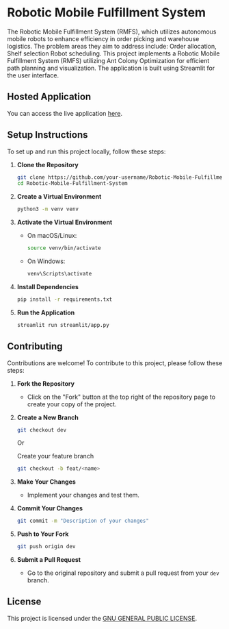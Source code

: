 # Robotic Mobile Fulfillment System
The Robotic Mobile Fulfillment System (RMFS), which utilizes autonomous mobile robots to enhance efficiency in order picking and warehouse logistics. The problem areas they aim to address include:  Order allocation, Shelf selection Robot scheduling. This project implements a Robotic Mobile Fulfillment System (RMFS) utilizing Ant Colony Optimization for efficient path planning and visualization. The application is built using Streamlit for the user interface.

## Hosted Application

You can access the live application [here](https://rmfs-dpd.streamlit.app/).

## Setup Instructions

To set up and run this project locally, follow these steps:

1. **Clone the Repository**
   ```bash
   git clone https://github.com/your-username/Robotic-Mobile-Fulfillment-System.git
   cd Robotic-Mobile-Fulfillment-System
   ```

2. **Create a Virtual Environment**
   ```bash
   python3 -m venv venv
   ```

3. **Activate the Virtual Environment**
   - On macOS/Linux:
     ```bash
     source venv/bin/activate
     ```
   - On Windows:
     ```bash
     venv\Scripts\activate
     ```

4. **Install Dependencies**
   ```bash
   pip install -r requirements.txt
   ```

5. **Run the Application**
   ```bash
   streamlit run streamlit/app.py
   ```

## Contributing

Contributions are welcome! To contribute to this project, please follow these steps:

1. **Fork the Repository**
   - Click on the "Fork" button at the top right of the repository page to create your copy of the project.

2. **Create a New Branch**
   ```bash
   git checkout dev
   ```
   Or

   Create your feature branch
    ```bash
    git checkout -b feat/<name>
   ```

3. **Make Your Changes**
   - Implement your changes and test them.

4. **Commit Your Changes**
   ```bash
   git commit -m "Description of your changes"
   ```

5. **Push to Your Fork**
   ```bash
   git push origin dev
   ```

6. **Submit a Pull Request**
   - Go to the original repository and submit a pull request from your `dev` branch.

## License

This project is licensed under the [GNU GENERAL PUBLIC LICENSE](LICENSE).
```
